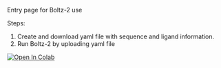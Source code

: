 Entry page for Boltz-2 use

Steps:
  1. Create and download yaml file with sequence and ligand information.
  2. Run Boltz-2 by uploading yaml file

[![Open In Colab](https://colab.research.google.com/assets/colab-badge.svg)](
https://colab.research.google.com/github/espickle1/boltz-2/blob/main/src/input_config.ipynb)
